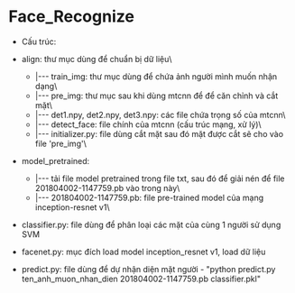 # Face_Recognize
- Cấu trúc:
- align: thư mục dùng để chuẩn bị dữ liệu\\
	- |--- train_img:	thư mục dùng để chứa ảnh người mình muốn nhận dạng\\
	- |--- pre_img:		thư mục sau khi dùng mtcnn để để căn chỉnh và cắt mặt\\
	- |--- det1.npy, det2.npy, det3.npy: các file chứa trọng số của mtcnn\\
	- |--- detect_face:	file chính của mtcnn (cấu trúc mạng, xử lý)\\
	- |--- initializer.py:	file dùng cắt mặt sau đó mặt được cắt sẽ cho vào file 'pre_img'\\
- model_pretrained: 
	- |--- tải file model pretrained trong file txt, sau đó để giải nén để file 201804002-1147759.pb vào trong này\\
	- |--- 201804002-1147759.pb: file pre-trained model của mạng inception-resnet v1\\

- classifier.py: file dùng để phân loại các mặt của cùng 1 người sử dụng SVM

- facenet.py: mục đích load model inception_resnet v1, load dữ liệu

- predict.py: file dùng để dự nhận diện mặt người - "python predict.py ten_anh_muon_nhan_dien 201804002-1147759.pb classifier.pkl"
